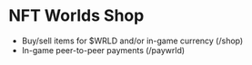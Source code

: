# NFT Worlds Shop
- Buy/sell items for $WRLD and/or in-game currency (/shop)
- In-game peer-to-peer payments (/paywrld)